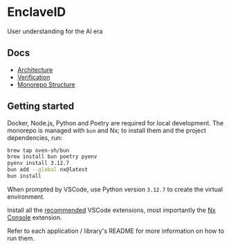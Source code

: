 # EnclaveID

User understanding for the AI era

## Docs

- [Architecture](docs/architecture.md)
- [Verification](docs/verification.md)
- [Monorepo Structure](docs/monorepo-structure.md)

## Getting started

Docker, Node.js, Python and Poetry are required for local development. The monorepo is managed with `bun` and Nx; to install them and the project dependencies, run:

```bash
brew tap oven-sh/bun
brew install bun poetry pyenv
pyenv install 3.12.7
bun add --global nx@latest
bun install
```

When prompted by VSCode, use Python version `3.12.7` to create the virtual environment.

Install all the [recommended](.vscode/extensions.json) VSCode extensions, most importantly the [Nx Console](https://marketplace.visualstudio.com/items?itemName=nrwl.angular-console) extension.

Refer to each application / library's README for more information on how to run them.
